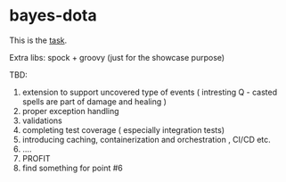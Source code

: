 bayes-dota
==========

This is the [task](TASK.md).

Extra libs: spock + groovy (just for the showcase purpose)

TBD:
1) extension to support uncovered type of events ( intresting Q - casted spells are part of damage and healing )
2) proper exception handling
3) validations
4) completing test coverage ( especially integration tests)
5) introducing caching, containerization and orchestration , CI/CD etc. 
7) ....
8) PROFIT
9) find something for point #6